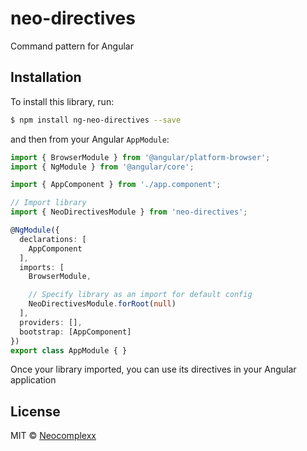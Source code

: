 # neo-directives
Command pattern for Angular

## Installation

To install this library, run:

```bash
$ npm install ng-neo-directives --save
```


and then from your Angular `AppModule`:

```typescript
import { BrowserModule } from '@angular/platform-browser';
import { NgModule } from '@angular/core';

import { AppComponent } from './app.component';

// Import library
import { NeoDirectivesModule } from 'neo-directives';

@NgModule({
  declarations: [
    AppComponent
  ],
  imports: [
    BrowserModule,

    // Specify library as an import for default config
    NeoDirectivesModule.forRoot(null)
  ],
  providers: [],
  bootstrap: [AppComponent]
})
export class AppModule { }
```

Once your library imported, you can use its directives in your Angular application

## License

MIT © [Neocomplexx](mailto:info@neocomplexx.com)
